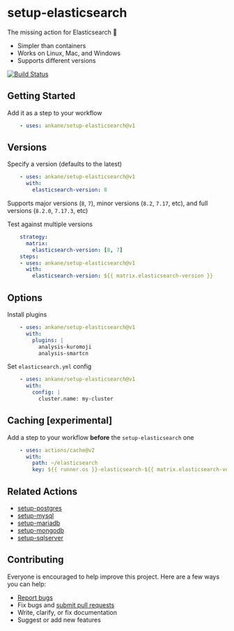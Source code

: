 # setup-elasticsearch

The missing action for Elasticsearch :tada:

- Simpler than containers
- Works on Linux, Mac, and Windows
- Supports different versions

[![Build Status](https://github.com/ankane/setup-elasticsearch/workflows/build/badge.svg?branch=v1)](https://github.com/ankane/setup-elasticsearch/actions)

## Getting Started

Add it as a step to your workflow

```yml
    - uses: ankane/setup-elasticsearch@v1
```

## Versions

Specify a version (defaults to the latest)

```yml
    - uses: ankane/setup-elasticsearch@v1
      with:
        elasticsearch-version: 8
```

Supports major versions (`8`, `7`), minor versions (`8.2`, `7.17`, etc), and full versions (`8.2.0`, `7.17.3`, etc)

Test against multiple versions

```yml
    strategy:
      matrix:
        elasticsearch-version: [8, 7]
    steps:
    - uses: ankane/setup-elasticsearch@v1
      with:
        elasticsearch-version: ${{ matrix.elasticsearch-version }}
```

## Options

Install plugins

```yml
    - uses: ankane/setup-elasticsearch@v1
      with:
        plugins: |
          analysis-kuromoji
          analysis-smartcn
```

Set `elasticsearch.yml` config

```yml
    - uses: ankane/setup-elasticsearch@v1
      with:
        config: |
          cluster.name: my-cluster
```

## Caching [experimental]

Add a step to your workflow **before** the `setup-elasticsearch` one

```yml
    - uses: actions/cache@v2
      with:
        path: ~/elasticsearch
        key: ${{ runner.os }}-elasticsearch-${{ matrix.elasticsearch-version }}
```

## Related Actions

- [setup-postgres](https://github.com/ankane/setup-postgres)
- [setup-mysql](https://github.com/ankane/setup-mysql)
- [setup-mariadb](https://github.com/ankane/setup-mariadb)
- [setup-mongodb](https://github.com/ankane/setup-mongodb)
- [setup-sqlserver](https://github.com/ankane/setup-sqlserver)

## Contributing

Everyone is encouraged to help improve this project. Here are a few ways you can help:

- [Report bugs](https://github.com/ankane/setup-elasticsearch/issues)
- Fix bugs and [submit pull requests](https://github.com/ankane/setup-elasticsearch/pulls)
- Write, clarify, or fix documentation
- Suggest or add new features
